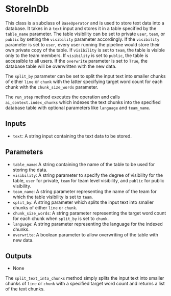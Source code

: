# **StoreInDb**

This class is a subclass of `BaseOperator` and is used to store text data into a database. It takes in a `text` input and stores it in a table specified by the `table_name` parameter. The table visibility can be set to private `user`, `team`, or `public` by setting the `visibility` parameter accordingly. If the `visibility` parameter is set to `user`, every user running the pipeline would store their own private copy of the table. If `visibility` is set to `team`, the table is visible only to the team members. If `visibility` is set to `public`, the table is accessible to all users. If the `overwrite` parameter is set to `True`, the database table will be overwritten with the new data.

The `split_by` parameter can be set to split the input text into smaller chunks of either `line` or `chunk` with the latter specifying target word count for each chunk with the `chunk_size_words` parameter.

The `run_step` method executes the operation and calls `ai_context.index_chunks` which indexes the text chunks into the specified database table with optional parameters like `language` and `team_name`.

## Inputs
- `text`: A string input containing the text data to be stored.

## Parameters
- `table_name`: A string containing the name of the table to be used for storing the data.
- `visibility`: A string parameter to specify the degree of visibility for the table, `user` for private, `team` for team level visibility, and `public` for public visibility.
- `team_name`: A string parameter representing the name of the team for which the table visibility is set to `team`.
- `split_by`: A string parameter which splits the input text into smaller chunks of either `line` or `chunk`.
- `chunk_size_words`: A string parameter representing the target word count for each chunk when `split_by` is set to `chunk`.
- `language`: A string parameter representing the language for the indexed chunks.
- `overwrite`: A boolean parameter to allow overwriting of the table with new data.

## Outputs
- None

The `split_text_into_chunks` method simply splits the input text into smaller chunks of `line` or `chunk` with a specified target word count and returns a list of the text chunks.